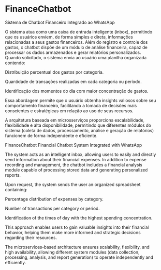 # FinanceChatbot
Sistema de Chatbot Financeiro Integrado ao WhatsApp

O sistema atua como uma caixa de entrada inteligente (inbox), permitindo que os usuários enviem, de forma simples e direta, informações relacionadas a seus gastos financeiros. Além do registro e controle dos gastos, o chatbot dispõe de um módulo de análise financeira, capaz de processar os dados armazenados e gerar relatórios personalizados. Quando solicitado, o sistema envia ao usuário uma planilha organizada contendo:

Distribuição percentual dos gastos por categoria.

Quantidade de transações realizadas em cada categoria ou período.

Identificação dos momentos do dia com maior concentração de gastos.

Essa abordagem permite que o usuário obtenha insights valiosos sobre seu comportamento financeiro, facilitando a tomada de decisões mais conscientes e estratégicas em relação ao uso de seus recursos.

A arquitetura baseada em microsserviços proporciona escalabilidade, flexibilidade e alta disponibilidade, permitindo que diferentes módulos do sistema (coleta de dados, processamento, análise e geração de relatórios) funcionem de forma independente e eficiente.


FinanceChatbot
Financial Chatbot System Integrated with WhatsApp

The system acts as an intelligent inbox, allowing users to easily and directly send information about their financial expenses. In addition to expense recording and management, the chatbot includes a financial analysis module capable of processing stored data and generating personalized reports.

Upon request, the system sends the user an organized spreadsheet containing:

Percentage distribution of expenses by category.

Number of transactions per category or period.

Identification of the times of day with the highest spending concentration.

This approach enables users to gain valuable insights into their financial behavior, helping them make more informed and strategic decisions regarding their resources.

The microservices-based architecture ensures scalability, flexibility, and high availability, allowing different system modules (data collection, processing, analysis, and report generation) to operate independently and efficiently.
